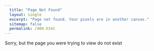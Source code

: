 ```yaml
---
  title: "Page Not Found"
  layout: single
  excerpt: "Page not found. Your pixels are in another canvas."
  sitemap: false
  permalink: /404.html
---  
```


Sorry, but the page you were trying to view do not exist

<script type="text/javascript">
  var GOOG_FIXURL_LANG = 'en';
  var GOOG_FIXURL_SITE = '{{ site.url }}'
</script>
<script type="text/javascript"
   src="//linkhelp.clients.google.com/thproxy/lh/wm/fixurl.js"
</script>  
